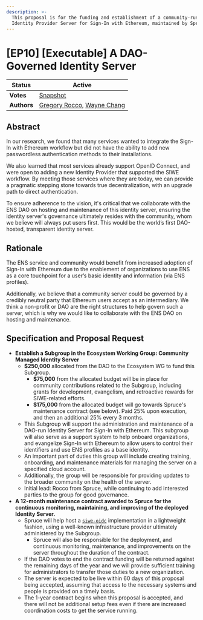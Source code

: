```yaml
---
description: >-
  This proposal is for the funding and establishment of a community-run OIDC
  Identity Provider Server for Sign-In with Ethereum, maintained by Spruce.
---
```


# \[EP10] \[Executable] A DAO-Governed Identity Server



| **Status**  | Active                                                                                                                 |
| ----------- | ---------------------------------------------------------------------------------------------------------------------- |
| **Votes**   | [Snapshot](https://snapshot.org/#/ens.eth/proposal/0x104eb11d42813fadc2b408856e8fa2c10e34dbb4a87abaa2f089ece124263f16) |
| **Authors** | [Gregory Rocco](https://github.com/obstropolos), [Wayne Chang](https://github.com/wyc)                                 |

## Abstract

In our research, we found that many services wanted to integrate the Sign-In with Ethereum workflow but did not have the ability to add new passwordless authentication methods to their installations.

We also learned that most services already support OpenID Connect, and were open to adding a new Identity Provider that supported the SIWE workflow. By meeting those services where they are today, we can provide a pragmatic stepping stone towards true decentralization, with an upgrade path to direct authentication.

To ensure adherence to the vision, it's critical that we collaborate with the ENS DAO on hosting and maintenance of this identity server, ensuring the identity server's governance ultimately resides with the community, whom we believe will always put users first. This would be the world’s first DAO-hosted, transparent identity server.

## Rationale

The ENS service and community would benefit from increased adoption of Sign-In with Ethereum due to the enablement of organizations to use ENS as a core touchpoint for a user’s basic identity and information (via ENS profiles).

Additionally, we believe that a community server could be governed by a credibly neutral party that Ethereum users accept as an intermediary. We think a non-profit or DAO are the right structures to help govern such a server, which is why we would like to collaborate with the ENS DAO on hosting and maintenance.

## Specification and Proposal Request

* **Establish a Subgroup in the Ecosystem Working Group: Community Managed Identity Server**
  * **$250,000** allocated from the DAO to the Ecosystem WG to fund this Subgroup.
    * **$75,000** from the allocated budget will be in place for community contributions related to the Subgroup, including grants for development, evangelism, and retroactive rewards for SIWE-related efforts.
    * **$175,000** from the allocated budget will go towards Spruce's maintenance contract (see below). Paid 25% upon execution, and then an additional 25% every 3 months.
  * This Subgroup will support the administration and maintenance of a DAO-run Identity Server for Sign-In with Ethereum. This subgroup will also serve as a support system to help onboard organizations, and evangelize Sign-In with Ethereum to allow users to control their identifiers and use ENS profiles as a base identity.
  * An important part of duties this group will include creating training, onboarding, and maintenance materials for managing the server on a specified cloud account.
  * Additionally, the group will be responsible for providing updates to the broader community on the health of the server.
  * Initial lead: Rocco from Spruce, while continuing to add interested parties to the group for good governance.
* **A 12-month maintenance contract awarded to Spruce for the continuous monitoring, maintaining, and improving of the deployed Identity Server.**
  * Spruce will help host a [`siwe-oidc`](https://github.com/spruceid/siwe-oidc) implementation in a lightweight fashion, using a well-known infrastructure provider ultimately administered by the Subgroup.
    * Spruce will also be responsible for the deployment, and continuous monitoring, maintenance, and improvements on the server throughout the duration of the contract.
  * If the DAO votes to end the contract funding will be returned against the remaining days of the year and we will provide sufficient training for administrators to transfer those duties to a new organization.
  * The server is expected to be live within 60 days of this proposal being accepted, assuming that access to the necessary systems and people is provided on a timely basis.
  * The 1-year contract begins when this proposal is accepted, and there will not be additional setup fees even if there are increased coordination costs to get the service running.
